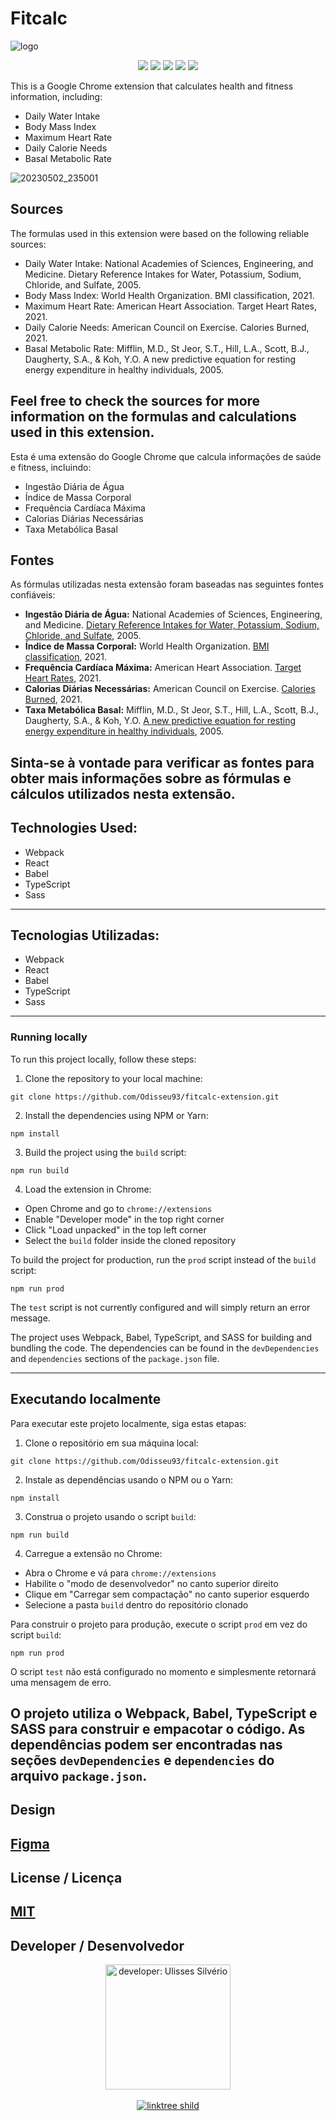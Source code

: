 # Fitcalc


![logo](https://user-images.githubusercontent.com/76600539/235824118-1520f429-d8f5-47ef-8deb-cc5bb6d99b32.png)

<div align='center'> 
    <img src="https://img.shields.io/badge/React-20232A?style=for-the-badge&logo=react&logoColor=61DAFB"/>
    <img src="https://img.shields.io/badge/TypeScript-007ACC?style=for-the-badge&logo=typescript&logoColor=white"/>
    <img src="https://img.shields.io/badge/Sass-CC6699?style=for-the-badge&logo=sass&logoColor=white"/>
     <img src="https://img.shields.io/badge/webpack-%238DD6F9.svg?style=for-the-badge&logo=webpack&logoColor=black"/>
    <img src="https://img.shields.io/badge/Babel-F9DC3e?style=for-the-badge&logo=babel&logoColor=black"/>
</div>   

This is a Google Chrome extension that calculates health and fitness information, including:

- Daily Water Intake
- Body Mass Index
- Maximum Heart Rate
- Daily Calorie Needs
- Basal Metabolic Rate

![20230502_235001](https://user-images.githubusercontent.com/76600539/235824577-9e5cfe1e-6f19-4084-9bb7-ded9805bd794.gif)


## Sources
The formulas used in this extension were based on the following reliable sources:

- Daily Water Intake: National Academies of Sciences, Engineering, and Medicine. Dietary Reference Intakes for Water, Potassium, Sodium, Chloride, and Sulfate, 2005.
- Body Mass Index: World Health Organization. BMI classification, 2021.
- Maximum Heart Rate: American Heart Association. Target Heart Rates, 2021.
- Daily Calorie Needs: American Council on Exercise. Calories Burned, 2021.
- Basal Metabolic Rate: Mifflin, M.D., St Jeor, S.T., Hill, L.A., Scott, B.J., Daugherty, S.A., & Koh, Y.O. A new predictive equation for resting energy expenditure in healthy individuals, 2005.

Feel free to check the sources for more information on the formulas and calculations used in this extension.
---
Esta é uma extensão do Google Chrome que calcula informações de saúde e fitness, incluindo:

- Ingestão Diária de Água
- Índice de Massa Corporal
- Frequência Cardíaca Máxima
- Calorias Diárias Necessárias
- Taxa Metabólica Basal

## Fontes

As fórmulas utilizadas nesta extensão foram baseadas nas seguintes fontes confiáveis:

- **Ingestão Diária de Água:** National Academies of Sciences, Engineering, and Medicine. [Dietary Reference Intakes for Water, Potassium, Sodium, Chloride, and Sulfate](https://www.nap.edu/catalog/10925/dietary-reference-intakes-for-water-potassium-sodium-chloride-and-sulfate), 2005.
- **Índice de Massa Corporal:** World Health Organization. [BMI classification](https://www.who.int/health-topics/obesity#tab=tab_2), 2021.
- **Frequência Cardíaca Máxima:** American Heart Association. [Target Heart Rates](https://www.heart.org/en/healthy-living/fitness/fitness-basics/target-heart-rates), 2021.
- **Calorias Diárias Necessárias:** American Council on Exercise. [Calories Burned](https://www.acefitness.org/education-and-resources/lifestyle/blog/112/what-are-calories-and-how-do-we-burn-them/), 2021.
- **Taxa Metabólica Basal:** Mifflin, M.D., St Jeor, S.T., Hill, L.A., Scott, B.J., Daugherty, S.A., &amp; Koh, Y.O. [A new predictive equation for resting energy expenditure in healthy individuals](https://www.ncbi.nlm.nih.gov/pubmed/15883556), 2005.

Sinta-se à vontade para verificar as fontes para obter mais informações sobre as fórmulas e cálculos utilizados nesta extensão.
---
## Technologies Used:

- Webpack
- React
- Babel
- TypeScript
- Sass
---
## Tecnologias Utilizadas:

- Webpack
- React
- Babel
- TypeScript
- Sass
---
### Running locally
To run this project locally, follow these steps:

1. Clone the repository to your local machine:
```
git clone https://github.com/Odisseu93/fitcalc-extension.git
```

2. Install the dependencies using NPM or Yarn:
```
npm install
```

3. Build the project using the `build` script:
```
npm run build
```

4. Load the extension in Chrome:
- Open Chrome and go to `chrome://extensions`
- Enable "Developer mode" in the top right corner
- Click "Load unpacked" in the top left corner
- Select the `build` folder inside the cloned repository

To build the project for production, run the `prod` script instead of the `build` script:
```
npm run prod
```

The `test` script is not currently configured and will simply return an error message.

The project uses Webpack, Babel, TypeScript, and SASS for building and bundling the code. The dependencies can be found in the `devDependencies` and `dependencies` sections of the `package.json` file.


---

## Executando localmente
Para executar este projeto localmente, siga estas etapas:

1. Clone o repositório em sua máquina local:
```
git clone https://github.com/Odisseu93/fitcalc-extension.git
```

2. Instale as dependências usando o NPM ou o Yarn:
```
npm install
```

3. Construa o projeto usando o script `build`:
```
npm run build
```

4. Carregue a extensão no Chrome:
- Abra o Chrome e vá para `chrome://extensions`
- Habilite o "modo de desenvolvedor" no canto superior direito
- Clique em "Carregar sem compactação" no canto superior esquerdo
- Selecione a pasta `build` dentro do repositório clonado

Para construir o projeto para produção, execute o script `prod` em vez do script `build`:
```
npm run prod
```

O script `test` não está configurado no momento e simplesmente retornará uma mensagem de erro.

O projeto utiliza o Webpack, Babel, TypeScript e SASS para construir e empacotar o código. As dependências podem ser encontradas nas seções `devDependencies` e `dependencies` do arquivo `package.json`.
---
## Design
[Figma](https://www.figma.com/file/M4711jqG2PBBV0bSIIq5GR/FitCalc?node-id=0%3A1&t=ZgpSb4SRRvIdwmS0-1)
---
## License / Licença
[MIT](LICENSE.md) 
---
## Developer / Desenvolvedor

<div align="center">
  <img src="https://user-images.githubusercontent.com/76600539/235897309-88ab21df-d0be-4905-829c-36ab68ebc2e8.png" alt="developer: Ulisses Silvério"    width="200px" align="center"/>
</div>
<br>
<div align="center" margin="50px">
 <a href="https://linktr.ee/ulissessilverio" align="center">
  <img src="https://img.shields.io/badge/linktree-1de9b6?style=for-the-badge&logo=linktree&logoColor=white" alt="linktree shild" />
</a>
</div>
  

